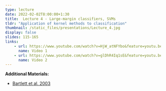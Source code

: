 ```yaml
---
type: lecture
date: 2022-02-02T8:00:00+1:30
title:  Lecture 4 - Large-margin classifiers, SVMs
tldr: "Application of kernel methods to classification"
thumbnail: /static_files/presentations/Lecture_4.jpg
display: false
slides: 115-165
links: 
    - url: https://www.youtube.com/watch?v=HjW_atNFYbo&feature=youtu.be
      name: Video 1
    - url: https://www.youtube.com/watch?v=glDhR4Iq1sE&feature=youtu.be
      name: Video 2
---
```

**Additional Materials:**
- [Bartlett et al. 2003](/course-2021-2022/static_files/materials/barlett.pdf)

